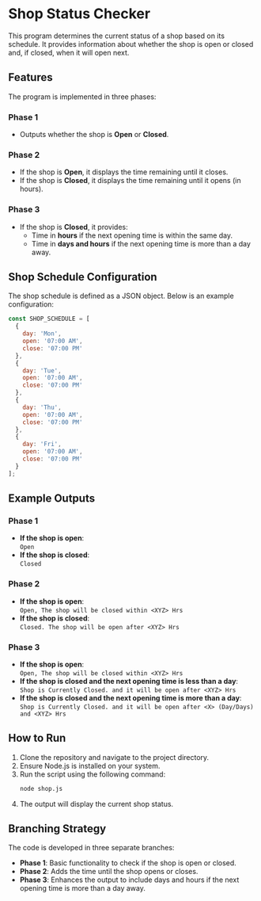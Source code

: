 # Shop Status Checker

This program determines the current status of a shop based on its schedule. It provides information about whether the shop is open or closed and, if closed, when it will open next.

## Features

The program is implemented in three phases:

### Phase 1
- Outputs whether the shop is **Open** or **Closed**.

### Phase 2
- If the shop is **Open**, it displays the time remaining until it closes.
- If the shop is **Closed**, it displays the time remaining until it opens (in hours).

### Phase 3
- If the shop is **Closed**, it provides:
  - Time in **hours** if the next opening time is within the same day.
  - Time in **days and hours** if the next opening time is more than a day away.

## Shop Schedule Configuration

The shop schedule is defined as a JSON object. Below is an example configuration:

```javascript
const SHOP_SCHEDULE = [
  {
    day: 'Mon',
    open: '07:00 AM',
    close: '07:00 PM'
  },
  {
    day: 'Tue',
    open: '07:00 AM',
    close: '07:00 PM'
  },
  {
    day: 'Thu',
    open: '07:00 AM',
    close: '07:00 PM'
  },
  {
    day: 'Fri',
    open: '07:00 AM',
    close: '07:00 PM'
  }
];
```

## Example Outputs

### Phase 1
- **If the shop is open**:  
  `Open`
- **If the shop is closed**:  
  `Closed`

### Phase 2
- **If the shop is open**:  
  `Open, The shop will be closed within <XYZ> Hrs`
- **If the shop is closed**:  
  `Closed. The shop will be open after <XYZ> Hrs`

### Phase 3
- **If the shop is open**:  
  `Open, The shop will be closed within <XYZ> Hrs`
- **If the shop is closed and the next opening time is less than a day**:  
  `Shop is Currently Closed. and it will be open after <XYZ> Hrs`
- **If the shop is closed and the next opening time is more than a day**:  
  `Shop is Currently Closed. and it will be open after <X> (Day/Days) and <XYZ> Hrs`

## How to Run

1. Clone the repository and navigate to the project directory.
2. Ensure Node.js is installed on your system.
3. Run the script using the following command:
   ```bash
   node shop.js
   ```
4. The output will display the current shop status.

## Branching Strategy

The code is developed in three separate branches:
- **Phase 1**: Basic functionality to check if the shop is open or closed.
- **Phase 2**: Adds the time until the shop opens or closes.
- **Phase 3**: Enhances the output to include days and hours if the next opening time is more than a day away.